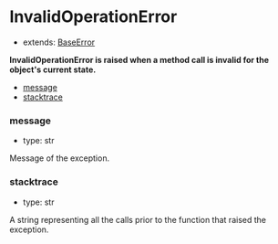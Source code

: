 # InvalidOperationError

- extends: [BaseError](./doc/api/python/exceptions/baseerror.md)

**InvalidOperationError is raised when a method call is invalid for the object's current state.**

- [message](#message)
- [stacktrace](#stacktrace)


### message
- type: str

Message of the exception.


### stacktrace
- type: str

A string representing all the calls prior to the function that raised the exception.